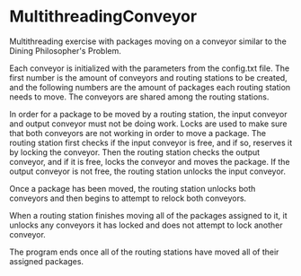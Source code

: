 # MultithreadingConveyor
Multithreading exercise with packages moving on a conveyor similar to the Dining Philosopher's Problem.

Each conveyor is initialized with the parameters from the config.txt file. 
The first number is the amount of conveyors and routing stations to be created, and the following numbers are the amount of packages each routing station needs to move.
The conveyors are shared among the routing stations.

In order for a package to be moved by a routing station, the input conveyor and output conveyor must not be doing work. Locks are used to make sure that both
conveyors are not working in order to move a package. The routing station first checks if the input conveyor is free, and if so, reserves it by locking the conveyor.
Then the routing station checks the output conveyor, and if it is free, locks the conveyor and moves the package. If the output conveyor is not free, the routing
station unlocks the input conveyor.

Once a package has been moved, the routing station unlocks both conveyors and then begins to attempt to relock both conveyors.

When a routing station finishes moving all of the packages assigned to it, it unlocks any conveyors it has locked and does not attempt to lock another conveyor.

The program ends once all of the routing stations have moved all of their assigned packages.
